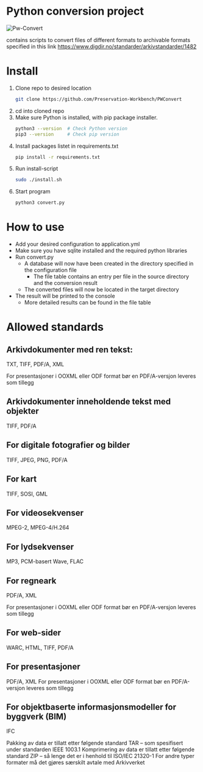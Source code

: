 # Python conversion project

![Pw-Convert](https://i.imgur.com/hDoBZuk.png)

contains scripts to convert files of different formats to archivable formats specified
in this link https://www.digdir.no/standarder/arkivstandarder/1482

# Install

1. Clone repo to desired location
   ```sh
   git clone https://github.com/Preservation-Workbench/PWConvert
   ```
2. cd into cloned repo
3. Make sure Python is installed, with pip package installer.
   ```sh
   python3 --version  # Check Python version
   pip3 --version     # Check pip version
   ```
4. Install packages listet in requirements.txt
   ```sh
   pip install -r requirements.txt
   ```
5. Run install-script
   ```sh
   sudo ./install.sh
   ```
6. Start program
   ```sh
   python3 convert.py
   ```

# How to use

* Add your desired configuration to application.yml
* Make sure you have sqlite installed and the required python libraries
* Run convert.py
  * A database will now have been created in the directory specified in the configuration file
    * The file table contains an entry per file in the source directory and the conversion result
  * The converted files will now be located in the target directory
* The result will be printed to the console
  * More detailed results can be found in the file table

# Allowed standards

## Arkivdokumenter med ren tekst:

TXT, TIFF, PDF/A, XML

For presentasjoner i OOXML eller ODF format bør en PDF/A-versjon leveres som tillegg

## Arkivdokumenter inneholdende tekst med objekter

TIFF, PDF/A

## For digitale fotografier og bilder

TIFF, JPEG, PNG, PDF/A

## For kart

TIFF, SOSI, GML

## For videosekvenser

MPEG-2, MPEG-4/H.264

## For lydsekvenser

MP3, PCM-basert Wave, FLAC

## For regneark

PDF/A, XML

For presentasjoner i OOXML eller ODF format bør en PDF/A-versjon leveres som tillegg

## For web-sider

WARC, HTML, TIFF, PDF/A

## For presentasjoner

PDF/A, XML
For presentasjoner i OOXML eller ODF format bør en PDF/A-versjon leveres som tillegg

## For objektbaserte informasjonsmodeller for byggverk (BIM)

IFC

Pakking av data er tillatt etter følgende standard TAR – som spesifisert under standarden IEEE 1003.1
Komprimering av data er tillatt etter følgende standard ZIP – så lenge det er i henhold til ISO/IEC 21320-1
For andre typer formater må det gjøres særskilt avtale med Arkivverket
